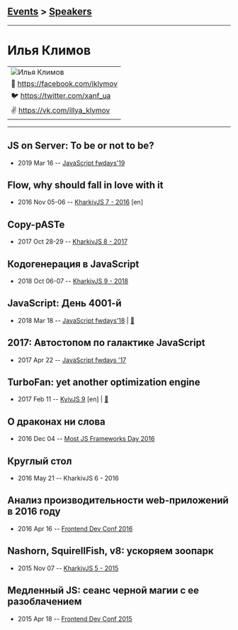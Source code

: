 ## [Events](../README.md) > [Speakers](../speakers.md)
---

# Илья Климов

| |
| --- |
| ![Илья Климов](https://avatars.io/facebook/iklymov/large)
| :blue_book:  [https:&#x2F;&#x2F;facebook.com&#x2F;iklymov](https://facebook.com/iklymov)
| :bird:  [https:&#x2F;&#x2F;twitter.com&#x2F;xanf_ua](https://twitter.com/xanf_ua)
| :v:  [https:&#x2F;&#x2F;vk.com&#x2F;illya_klymov](https://vk.com/illya_klymov)

---
## JS on Server: To be or not to be?
- 2019 Mar 16 -- [JavaScript fwdays&#39;19](https://fwdays.com/en/event/js-fwdays-2019/review/js-on-server-to-be-or-not-to-be)    
## Flow, why should fall in love with it
- 2016 Nov 05-06 -- [KharkivJS 7 - 2016](https://www.youtube.com/watch?v=GEo3XIJw8HM) [en]   
## Copy-pASTe
- 2017 Oct 28-29 -- [KharkivJS 8 - 2017](https://www.youtube.com/watch?v=dyvPGRor-Q0)    
## Кодогенерация в JavaScript
- 2018 Oct 06-07 -- [KharkivJS 9 - 2018](https://www.youtube.com/watch?v=szIOPA_uwUc)    
## JavaScript: День 4001-й
- 2018 Mar 18 -- [JavaScript fwdays&#39;18](https://youtu.be/jzaZlEOSwoA)  | [:notebook:](https://www.slideshare.net/fwdays/javascript-4001)  
## 2017: Автостопом по галактике JavaScript
- 2017 Apr 22 -- [JavaScript fwdays &#39;17](https://frameworksdays.com/event/js-frameworks-day-2017/review/javascript-galactic-avtostop)    
## TurboFan: yet another optimization engine
- 2017 Feb 11 -- [KyivJS 9](https://www.youtube.com/watch?v=VUyqHzF1yXM) [en] | [:notebook:](https://docs.google.com/presentation/d/1uO_tx78nEG5Q7wh2MIfzLo5KjjEgBs_RMmSL9UQQQgI/edit)  
## О драконах ни слова
- 2016 Dec 04 -- [Most JS Frameworks Day 2016](https://frameworksdays.com/event/most-js-fwdays-2016/review/no-words-about-dragons)    
## Круглый стол
- 2016 May 21 -- KharkivJS 6 - 2016    
## Анализ производительности web-приложений в 2016 году
- 2016 Apr 16 -- [Frontend Dev Conf 2016](https://www.youtube.com/watch?v=JIkWFrHL0xo)    
## Nashorn, SquirellFish, v8: ускоряем зоопарк
- 2015 Nov 07 -- [KharkivJS 5 - 2015](https://www.youtube.com/watch?v=tXfSQL3RkPQ)    
## Медленный JS: сеанс черной магии с ее разоблачением
- 2015 Apr 18 -- [Frontend Dev Conf 2015](https://www.youtube.com/watch?v=ZAJmJmKWNPw)    
